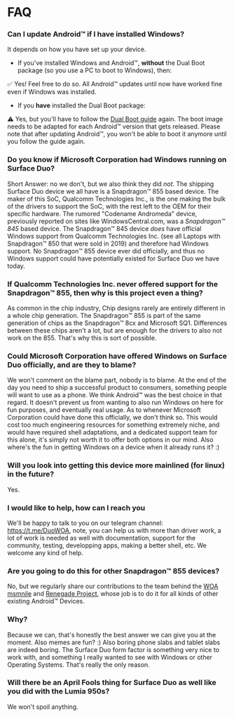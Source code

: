 # FAQ

### Can I update Android™ if I have installed Windows?

It depends on how you have set up your device.

- If you've installed Windows and Android™, **without** the Dual Boot package (so you use a PC to boot to Windows), then:

✅ Yes! Feel free to do so. All Android™ updates until now have worked fine even if Windows was installed.

- If you **have** installed the Dual Boot package:

⚠️ Yes, but you'll have to follow the [Dual Boot guide](https://github.com/WOA-Project/SurfaceDuo-Guides/blob/main/InstallWindows/DualBoot-SurfaceDuo.md) again. The boot image needs to be adapted for each Android™ version that gets released. Please note that after updating Android™, you won't be able to boot it anymore until you follow the guide again.

### Do you know if Microsoft Corporation had Windows running on Surface Duo?

Short Answer: no we don't, but we also think they did _not_. The shipping Surface Duo device we all have is a Snapdragon™ 855 based device. The maker of this SoC, Qualcomm Technologies Inc., is the one making the bulk of the drivers to support the SoC, with the rest left to the OEM for their specific hardware. The rumored "Codename Andromeda" device, previously reported on sites like WindowsCentral.com, was a _Snapdragon™ 845_ based device. The Snapdragon™ 845 device *does* have official Windows support from Qualcomm Technologies Inc. (see all Laptops with Snapdragon™ 850 that were sold in 2019) and therefore had Windows support. No Snapdragon™ 855 device ever did officially, and thus no Windows support could have potentially existed for Surface Duo we have today.

### If Qualcomm Technologies Inc. never offered support for the Snapdragon™ 855, then why is this project even a thing?

As common in the chip industry, Chip designs rarely are entirely different in a whole chip generation. The Snapdragon™ 855 is part of the same generation of chips as the Snapdragon™ 8cx and Microsoft SQ1. Differences between these chips aren't a lot, but are enough for the drivers to also not work on the 855. That's why this is sort of possible.

### Could Microsoft Corporation have offered Windows on Surface Duo officially, and are they to blame?

We won't comment on the blame part, nobody is to blame. At the end of the day you need to ship a successful product to consumers, something people will want to use as a phone. We think Android™ was the best choice in that regard. It doesn't prevent us from wanting to also run Windows on here for fun purposes, and eventually real usage. As to whenever Microsoft Corporation could have done this officially, we don't think so. This would cost too much engineering resources for something extremely niche, and would have required shell adaptations, and a dedicated support team for this alone, it's simply not worth it to offer both options in our mind. Also where's the fun in getting Windows on a device when it already runs it? :)

### Will you look into getting this device more mainlined (for linux) in the future?

Yes.

### I would like to help, how can I reach you

We'll be happy to talk to you on our telegram channel: https://t.me/DuoWOA, note, you can help us with more than driver work, a lot of work is needed as well with documentation, support for the community, testing, developping apps, making a better shell, etc. We welcome any kind of help.

### Are you going to do this for other Snapdragon™ 855 devices?

No, but we regularly share our contributions to the team behind the [WOA msmnile](https://github.com/WOA-msmnile) and [Renegade Project](https://github.com/EDK2-Porting), whose job is to do it for all kinds of other existing Android™ Devices.

### Why?

Because we can, that's honestly the best answer we can give you at the moment. Also memes are fun? :) Also boring phone slabs and tablet slabs are indeed boring. The Surface Duo form factor is something very nice to work with, and something I really wanted to see with Windows or other Operating Systems. That's really the only reason.

### Will there be an April Fools thing for Surface Duo as well like you did with the Lumia 950s?

We won't spoil anything.

